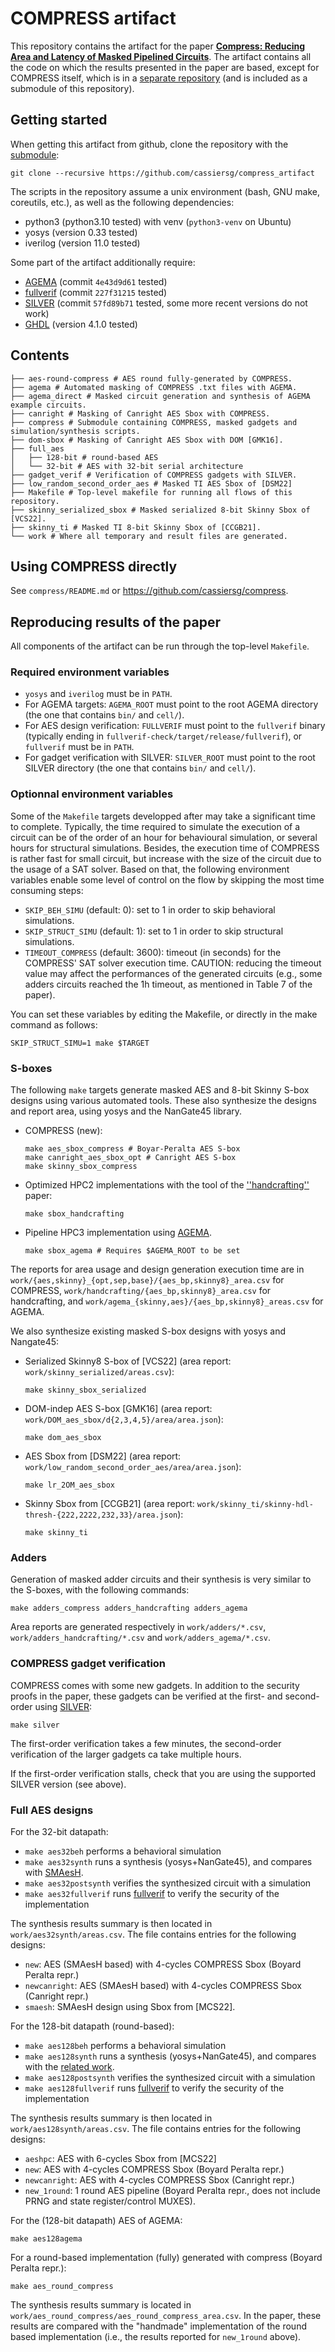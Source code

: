 # COMPRESS artifact

This repository contains the artifact for the paper [**Compress: Reducing Area
and Latency of Masked Pipelined Circuits**](https://eprint.iacr.org/2023/1600).
The artifact contains all the code on which the results presented in the paper
are based, except for COMPRESS itself, which is in a [separate
repository](https://github.com/cassiersg/compress) (and is included as a
submodule of this repository).

## Getting started

When getting this artifact from github, clone the repository with the
[submodule](https://git-scm.com/book/en/v2/Git-Tools-Submodules):
```
git clone --recursive https://github.com/cassiersg/compress_artifact
```

The scripts in the repository assume a unix environment (bash, GNU make, coreutils, etc.), as well as the following dependencies:

- python3 (python3.10 tested) with venv (`python3-venv` on Ubuntu)
- yosys (version 0.33 tested)
- iverilog (version 11.0 tested)

Some part of the artifact additionally require:

- [AGEMA](https://github.com/Chair-for-Security-Engineering/AGEMA) (commit `4e43d9d61` tested)
- [fullverif](https://github.com/cassiersg/fullverif) (commit `227f31215` tested)
- [SILVER](https://github.com/Chair-for-Security-Engineering/SILVER) (commit `57fd89b71` tested, some more recent versions do not work)
- [GHDL](https://github.com/ghdl/ghdl) (version 4.1.0 tested)

## Contents

```
├── aes-round-compress # AES round fully-generated by COMPRESS.
├── agema # Automated masking of COMPRESS .txt files with AGEMA.
├── agema_direct # Masked circuit generation and synthesis of AGEMA example circuits.
├── canright # Masking of Canright AES Sbox with COMPRESS.
├── compress # Submodule containing COMPRESS, masked gadgets and simulation/synthesis scripts.
├── dom-sbox # Masking of Canright AES Sbox with DOM [GMK16]. 
├── full_aes
│   ├── 128-bit # round-based AES
│   └── 32-bit # AES with 32-bit serial architecture
├── gadget_verif # Verification of COMPRESS gadgets with SILVER.
├── low_random_second_order_aes # Masked TI AES Sbox of [DSM22]
├── Makefile # Top-level makefile for running all flows of this repository.
├── skinny_serialized_sbox # Masked serialized 8-bit Skinny Sbox of [VCS22].
├── skinny_ti # Masked TI 8-bit Skinny Sbox of [CCGB21].
└── work # Where all temporary and result files are generated.
```

## Using COMPRESS directly

See `compress/README.md` or <https://github.com/cassiersg/compress>.

## Reproducing results of the paper

All components of the artifact can be run through the top-level `Makefile`.

### Required environment variables

- `yosys` and `iverilog` must be in `PATH`.
- For AGEMA targets: `AGEMA_ROOT` must point to the root AGEMA directory (the one that contains `bin/` and `cell/`).
- For AES design verification: `FULLVERIF` must point to the `fullverif` binary (typically ending in `fullverif-check/target/release/fullverif`), or `fullverif` must be in `PATH`.
- For gadget verification with SILVER: `SILVER_ROOT` must point to the root SILVER directory (the one that contains `bin/` and `cell/`).

### Optionnal environment variables

Some of the `Makefile` targets developped after may take a significant time to complete. Typically, the time required to simulate the execution of a circuit can be of the order of an hour for behavioural simulation, or several hours for structural simulations. Besides, the execution time of COMPRESS is rather fast for small circuit, but increase with the size of the circuit due to the usage of a SAT solver. Based on that, the following environment variables enable some level of control on the flow by skipping the most time consuming steps:

- `SKIP_BEH_SIMU` (default: 0): set to 1 in order to skip behavioral simulations.
- `SKIP_STRUCT_SIMU` (default: 1): set to 1 in order to skip structural simulations.
- `TIMEOUT_COMPRESS` (default: 3600): timeout (in seconds) for the COMPRESS' SAT solver execution time. CAUTION: reducing the timeout value may affect the performances of the generated circuits (e.g., some adders circuits reached the 1h timeout, as mentioned in Table 7 of the paper). 

You can set these variables by editing the Makefile, or directly in the make command as follows:

```
SKIP_STRUCT_SIMU=1 make $TARGET
```

### S-boxes 

The following `make` targets generate masked AES and 8-bit Skinny S-box designs
using various automated tools.
These also synthesize the designs and report area, using yosys and
the NanGate45 library.

- COMPRESS (new):

    ```
    make aes_sbox_compress # Boyar-Peralta AES S-box
    make canright_aes_sbox_opt # Canright AES S-box
    make skinny_sbox_compress
    ```

- Optimized HPC2 implementations with the tool of the
[''handcrafting''](https://eprint.iacr.org/2022/252) paper:

    ```
    make sbox_handcrafting
    ```

- Pipeline HPC3 implementation using
[AGEMA](https://github.com/Chair-for-Security-Engineering/AGEMA).

    ```
    make sbox_agema # Requires $AGEMA_ROOT to be set
    ```

The reports for area usage and design generation execution time are in 
`work/{aes,skinny}_{opt,sep,base}/{aes_bp,skinny8}_area.csv` for COMPRESS,
`work/handcrafting/{aes_bp,skinny8}_area.csv` for handcrafting, and
`work/agema_{skinny,aes}/{aes_bp,skinny8}_areas.csv` for AGEMA.


We also synthesize existing masked S-box designs with yosys and Nangate45:


- Serialized Skinny8 S-box of [VCS22] (area report: `work/skinny_serialized/areas.csv`):

    ```
    make skinny_sbox_serialized
    ```

- DOM-indep AES S-box [GMK16] (area report: `work/DOM_aes_sbox/d{2,3,4,5}/area/area.json`):

    ```
    make dom_aes_sbox
    ```

- AES Sbox from [DSM22] (area report: `work/low_random_second_order_aes/area/area.json`):

    ```
    make lr_2OM_aes_sbox
    ```

- Skinny Sbox from [CCGB21] (area report: `work/skinny_ti/skinny-hdl-thresh-{222,2222,232,33}/area.json`):

    ```
    make skinny_ti
    ```

### Adders

Generation of masked adder circuits and their synthesis is very similar to the
S-boxes, with the following commands:

```
make adders_compress adders_handcrafting adders_agema
```

Area reports are generated respectively in `work/adders/*.csv`,
`work/adders_handcrafting/*.csv` and `work/adders_agema/*.csv`.

### COMPRESS gadget verification

COMPRESS comes with some new gadgets. In addition to the security proofs in the
paper, these gadgets can be verified at the first- and second-order using
[SILVER](https://github.com/chair-for-Security-Engineering/silver):

```
make silver
```

The first-order verification takes a few minutes, the second-order
verification of the larger gadgets ca take multiple hours.

If the first-order verification stalls, check that you are using the supported
SILVER version (see above).

### Full AES designs

For the 32-bit datapath:

- `make aes32beh` performs a behavioral simulation
- `make aes32synth` runs a synthesis (yosys+NanGate45), and compares with [SMAesH](https://github.com/SIMPLE-Crypto/SMAesH).
- `make aes32postsynth` verifies the synthesized circuit with a simulation
- `make aes32fullverif` runs [fullverif](https://github.com/cassiersg/fullverif) to verify the security of the implementation

The synthesis results summary is then located in `work/aes32synth/areas.csv`. The file contains entries for the following designs:

- `new`: AES (SMAesH based) with 4-cycles COMPRESS Sbox (Boyard Peralta repr.) 
- `newcanright`: AES (SMAesH based) with 4-cycles COMPRESS Sbox (Canright repr.)
- `smaesh`: SMAesH design using Sbox from [MCS22]. 

For the 128-bit datapath (round-based):

- `make aes128beh` performs a behavioral simulation
- `make aes128synth` runs a synthesis (yosys+NanGate45), and compares with the [related work](https://eprint.iacr.org/2022/252).
- `make aes128postsynth` verifies the synthesized circuit with a simulation
- `make aes128fullverif` runs [fullverif](https://github.com/cassiersg/fullverif) to verify the security of the implementation

The synthesis results summary is then located in `work/aes128synth/areas.csv`. The file contains entries for the following designs:

- `aeshpc`: AES with 6-cycles Sbox from [MCS22] 
- `new`: AES with 4-cycles COMPRESS Sbox (Boyard Peralta repr.)
- `newcanright`: AES with 4-cycles COMPRESS Sbox (Canright repr.)
- `new_1round`: 1 round AES pipeline (Boyard Peralta repr., does not include PRNG and state register/control MUXES).

For the (128-bit datapath) AES of AGEMA:

```
make aes128agema
```

For a round-based implementation (fully) generated with compress (Boyard Peralta repr.):

```
make aes_round_compress
```

The synthesis results summary is located in `work/aes_round_compress/aes_round_compress_area.csv`. In the paper, these results are compared with the "handmade" implementation of the round based implementation (i.e., the results reported for `new_1round` above).
